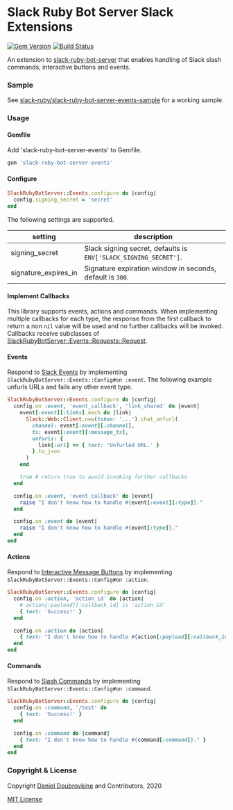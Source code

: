 Slack Ruby Bot Server Slack Extensions
======================================

[![Gem Version](https://badge.fury.io/rb/slack-ruby-bot-server-events.svg)](https://badge.fury.io/rb/slack-ruby-bot-server-events)
[![Build Status](https://travis-ci.org/slack-ruby/slack-ruby-bot-server-events.svg?branch=master)](https://travis-ci.org/slack-ruby/slack-ruby-bot-server-events)

An extension to [slack-ruby-bot-server](https://github.com/slack-ruby/slack-ruby-bot-server) that enables handling of Slack slash commands, interactive buttons and events.

### Sample

See [slack-ruby/slack-ruby-bot-server-events-sample](https://github.com/slack-ruby/slack-ruby-bot-server-events-sample) for a working sample.

### Usage

#### Gemfile

Add 'slack-ruby-bot-server-events' to Gemfile.

```ruby
gem 'slack-ruby-bot-server-events'
```

#### Configure

```ruby
SlackRubyBotServer::Events.configure do |config|
  config.signing_secret = 'secret'
end
```

The following settings are supported.

setting               | description
----------------------|------------------------------------------------------------------
signing_secret        | Slack signing secret, defaults is `ENV['SLACK_SIGNING_SECRET']`.
signature_expires_in  | Signature expiration window in seconds, default is `300`.

#### Implement Callbacks

This library supports events, actions and commands. When implementing multiple callbacks for each type, the response from the first callback to return a non `nil` value will be used and no further callbacks will be invoked. Callbacks receive subclasses of [SlackRubyBotServer::Events::Requests::Request](lib/slack-ruby-bot-server-events/requests/request.rb).

#### Events

Respond to [Slack Events](https://api.slack.com/events-api) by implementing `SlackRubyBotServer::Events::Config#on :event`. The following example unfurls URLs and fails any other event type.

```ruby
SlackRubyBotServer::Events.configure do |config|
  config.on :event, 'event_callback', 'link_shared' do |event|
    event[:event][:links].each do |link|
      Slack::Web::Client.new(token: '...').chat_unfurl(
        channel: event[:event][:channel],
        ts: event[:event][:message_ts],
        unfurls: {
          link[:url] => { text: 'Unfurled URL.' }
        }.to_json
      )
    end

    true # return true to avoid invoking further callbacks
  end

  config.on :event, 'event_callback' do |event|
    raise "I don't know how to handle #{event[:event][:type]}."
  end

  config.on :event do |event|
    raise "I don't know how to handle #{event[:type]}."
  end
end
```


#### Actions

Respond to [Interactive Message Buttons](https://api.slack.com/legacy/message-buttons) by implementing `SlackRubyBotServer::Events::Config#on :action`.

```ruby
SlackRubyBotServer::Events.configure do |config|
  config.on :action, 'action_id' do |action|
    # action[:payload][:callback_id] is 'action_id'
    { text: 'Success!' }
  end

  config.on :action do |action|
    { text: "I don't know how to handle #{action[:payload][:callback_id]}." }
  end
end
```

#### Commands

Respond to [Slash Commands](https://api.slack.com/interactivity/slash-commands) by implementing `SlackRubyBotServer::Events::Config#on :command`.

```ruby
SlackRubyBotServer::Events.configure do |config|
  config.on :command, '/test' do
    { text: 'Success!' }
  end

  config.on :command do |command|
    { text: "I don't know how to handle #{command[:command]}." }
  end
end
```

### Copyright & License

Copyright [Daniel Doubrovkine](http://code.dblock.org) and Contributors, 2020

[MIT License](LICENSE)
